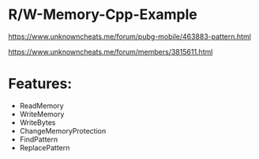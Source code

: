 # R/W-Memory-Cpp-Example

https://www.unknowncheats.me/forum/pubg-mobile/463883-pattern.html

https://www.unknowncheats.me/forum/members/3815611.html

# Features:
* ReadMemory
* WriteMemory
* WriteBytes
* ChangeMemoryProtection
* FindPattern
* ReplacePattern
